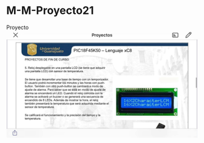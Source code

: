 # M-M-Proyecto21
Proyecto
![Simulatión Proteus](187237188_2833796766935398_799945297150230019_n.jpg)

